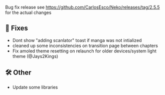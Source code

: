 Bug fix release see
https://github.com/CarlosEsco/Neko/releases/tag/2.5.5 for the actual changes

## 🐜 Fixes
- Dont show "adding scanlator" toast if manga was not intialized
- cleaned up some inconsistencies on transition page between chapters
- Fix amoled theme resetting on relaunch for older devices/system light theme (@Jays2Kings)
## 🛠️ Other
- Update some libraries